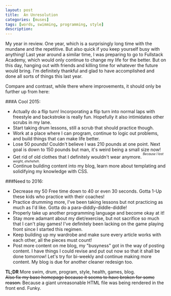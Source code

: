 ```yaml
---
layout: post
title:  An Unresolution
categories: [muses]
tags: [words, swimming, programming, style]
description: 
---
```


My year in review. One year, which is a surprisingly long time with the mundane and the repetitive. But also quick if you keep yourself busy with anything! Last year around a similar time, I was preparing to go to Fullstack Academy, which would only continue to change my life for the better. But on this day, hanging out with friends and killing time for whatever the future would bring. I'm definitely thankful and glad to have accomplished and done all sorts of things this last year.

Compare and contrast, while there where improvements, it should only be further up from here:

###A Cool 2015:
* Actually do a flip turn! Incorporating a flip turn into normal laps with freestyle and backstroke is really fun. Hopefully it also intimidates other scrubs in my lane.
* Start taking drum lessons, still a scrub that should practice though.
* Work at a place where I can program, continue to logic out problems, and build things that can make life better.
* Lose 50 pounds! Couldn't believe I was 210 pounds at one point. Next goal is down to 150 pounds but man, it's weird being a small size now!
* Get rid of old clothes that I definitely wouldn't wear anymore. <sup><sup><em>Because I lost weight, eheheheh.</em></sup></sup>
* Continue building content into my blog, learn more about templating and solidifying my knowledge with CSS.

###Need to 2016:
* Decrease my 50 Free time down to 40 or even 30 seconds. Gotta 1-Up these kids who practice with their coaches!
* Practice drumming more, I've been taking lessons but not practicing as much as I'd like. Gotta do a para-diddly-diddle-diddle!
* Properly take up another programming language and become okay at it! 
* Stay more adamant about my diet/exercise, but not sacrifice so much that I can't play games! I've definitely been lacking on the game playing front since I started this regimen.
* Keep building up my wardrobe and make sure every article works with each other, all the pieces must count!
* Post more content on me blog, my "busyness" got in the way of posting content. I have things I could revise and put out now so that it shall be done tomorrow! Let's try for bi-weekly and continue making more content. My blog is due for another cleaner redesign too.

<strong>TL;DR</strong> More swim, drum, program, style, health, games, blog.  
<strike>Also fix my base homepage because it seems to have broken for some reason.</strike> Because a giant unreasonable HTML file was being rendered in the front end. Funky.